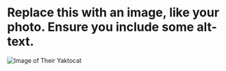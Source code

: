 # Replace this with an image, like your photo. Ensure you include some alt-text.
![Image of Their Yaktocat](https://octodex.github.com/images/yaktocat.png)

